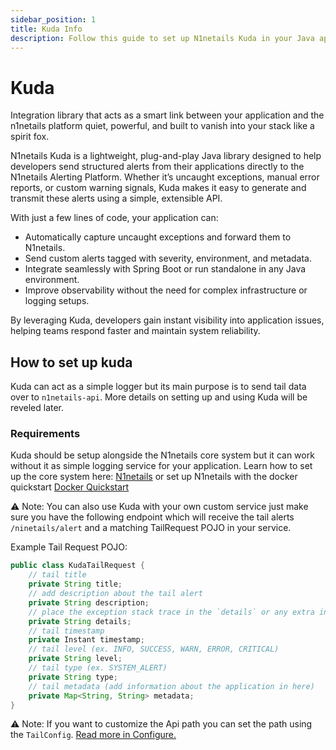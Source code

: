 ```yaml
---
sidebar_position: 1
title: Kuda Info
description: Follow this guide to set up N1netails Kuda in your Java application.
---
```


# Kuda
Integration library that acts as a smart link between your application and the n1netails platform quiet, powerful, and built to vanish into your stack like a spirit fox.

N1netails Kuda is a lightweight, plug-and-play Java library designed to help developers send structured alerts from their applications directly to the N1netails Alerting Platform. Whether it’s uncaught exceptions, manual error reports, or custom warning signals, Kuda makes it easy to generate and transmit these alerts using a simple, extensible API.

With just a few lines of code, your application can:
- Automatically capture uncaught exceptions and forward them to N1netails.
- Send custom alerts tagged with severity, environment, and metadata.
- Integrate seamlessly with Spring Boot or run standalone in any Java environment.
- Improve observability without the need for complex infrastructure or logging setups.

By leveraging Kuda, developers gain instant visibility into application issues, helping teams respond faster and maintain system reliability.

## How to set up kuda
Kuda can act as a simple logger but its main purpose is to send tail data over to `n1netails-api`. More details on setting 
up and using Kuda will be reveled later.

### Requirements
Kuda should be setup alongside the N1netails core system but it can work without it as simple logging service for your application.
Learn how to set up the core system here: [N1netails](https://github.com/n1netails/n1netails) or set up N1netails with the docker quickstart [Docker Quickstart](../n1netails/n1netails-docker-quickstart.md)

⚠️ Note: You can also use Kuda with your own custom service just make sure you have the following endpoint which will receive the tail alerts `/ninetails/alert` and a matching TailRequest POJO in your service.

Example Tail Request POJO:
```java
public class KudaTailRequest {
    // tail title
    private String title;
    // add description about the tail alert
    private String description;
    // place the exception stack trace in the `details` or any extra information that will help with identifying the issue or alert
    private String details;
    // tail timestamp
    private Instant timestamp;
    // tail level (ex. INFO, SUCCESS, WARN, ERROR, CRITICAL)
    private String level;
    // tail type (ex. SYSTEM_ALERT)
    private String type;
    // tail metadata (add information about the application in here)
    private Map<String, String> metadata;
}
```

⚠️ Note: If you want to customize the Api path you can set the path using the `TailConfig`. [Read more in Configure.](./install-and-configure.md#tailconfig)

